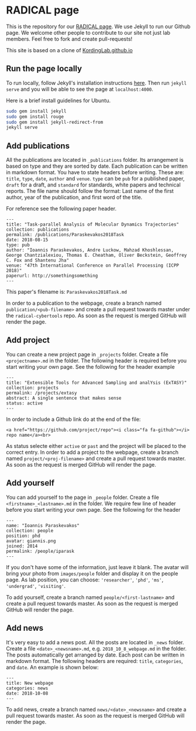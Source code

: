 # RADICAL page


This is the repository for our [RADICAL page](http://radical.rutgers.edu/). We 
use Jekyll to run our Github page. We welcome other people to contribute to our 
site not just lab members. Feel free to fork and create pull-requests!

This site is based on a clone of [KordingLab.github.io](https://github.com/KordingLab/KordingLab.github.io)

## Run the page locally

To run locally, follow Jekyll's installation instructions [here](https://jekyllrb.com/). 
Then run `jekyll serve` and you will be able to see the page at `localhost:4000`. 

Here is a brief install guidelines for Ubuntu.

```bash
sudo gem install jekyll
sudo gem install rouge
sudo gem install jekyll-redirect-from
jekyll serve
```


## Add publications

All the publications are located in `_publications` folder. Its arrangement is 
based on type and they are sorted by date. Each publication can be written in 
markdown format. You have to state headers before writing. These are: `title`, 
`type`, `date`, `author` and `venue`. `type` can be `pub` for a published paper, 
`draft` for a draft, and `standard` for standards, white papers and technical 
reports. The file name should follow the format: Last name of the first author, 
year of the publication, and first word of the title.

For reference see the following paper header.

```
---
title: "Task-parallel Analysis of Molecular Dynamics Trajectories"
collection: publications
permalink: /publications/Paraskevakos2018Task
date: 2018-08-15
type: pub
author: "Ioannis Paraskevakos, Andre Luckow, Mahzad Khoshlessan, George Chantzialexiou, Thomas E. Cheatham, Oliver Beckstein, Geoffrey C. Fox and Shantenu Jha"
venue: "47th International Conference on Parallel Processing (ICPP 2018)"
paperurl: http://somethingsomething
---
```

This paper's filename is: `Paraskevakos2018Task.md`

In order to a publication to the webpage, create a branch named `publication/<pub-filename>` 
and create a pull request towards master under the `radical-cybertools` repo. As 
soon as the request is merged GitHub will render the page.

## Add project

You can create a new project page in `_projects` folder. Create a file 
`<projectname>.md` in the folder. The following header is required before 
you start writing your own page. See the following for the header example

```
---
title: "Extensible Tools for Advanced Sampling and analYsis (ExTASY)"
collection: projects
permalink: /projects/extasy
abstract: A single sentence that makes sense
status: active
---
```

In order to include a Github link do at the end of the file:
```
<a href="https://github.com/project/repo"><i class="fa fa-github"></i> repo name</a><br>
```
As status selecte either `active` or `past` and the project will be placed to the correct entry.
In order to add a project to the webpage, create a branch named `project/<proj-filename>` 
and create a pull request towards master. As 
soon as the request is merged GitHub will render the page.

## Add yourself

You can add yourself to the page in `_people` folder. Create a file 
`<firstname>_<lastname>.md` in the folder. We require few line of header before 
you start writing your own page. See the following for the header

```
---
name: "Ioannis Paraskevakos"
collection: people
position: phd
avatar: giannis.png
joined: 2014
permalink: /people/iparask
---
```

If you don't have some of the information, just leave it blank. The avatar will 
bring your photo from `images/people` folder and display it on the people page.
As lab position, you can choose: `'researcher'`, `'phd'`, `'ms'`, `'undergrad'`, 
`'visiting'`.

To add yourself, create a branch named `people/<first-lastname>` and create a pull 
request towards master. As soon as the request 
is merged GitHub will render the page.

## Add news

It's very easy to add a news post. All the posts are located in `_news` folder.
Create a file `<date>_<newsname>.md`, e.g. `2018_10_8_webpage.md` in the folder.
The posts automatically get arranged by date. Each post can be written in markdown
format. The following headers are required: `title`, `categories`, and `date`.
An example is shown below:

```
---
title: New webpage
categories: news
date: 2018-10-08
---
```
To add news, create a branch named `news/<date>_<newsname>` and create a pull 
request towards master. As soon as the request is merged GitHub will render the page.
